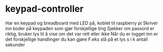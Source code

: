 # keypad-controller
Har en keypad og breadboard med LED på, koblet til raspberry pi 
	Skriver inn koder på keypaden som gjør forskjellige ting
	Sjekker om passord er riktig, bruker lys til å vise om det var rett eller ikke
	Når du er logget inn er det forskjellige handlinger du kan gjøre
		F.eks slå på et lys s i k antall sekunder
      
